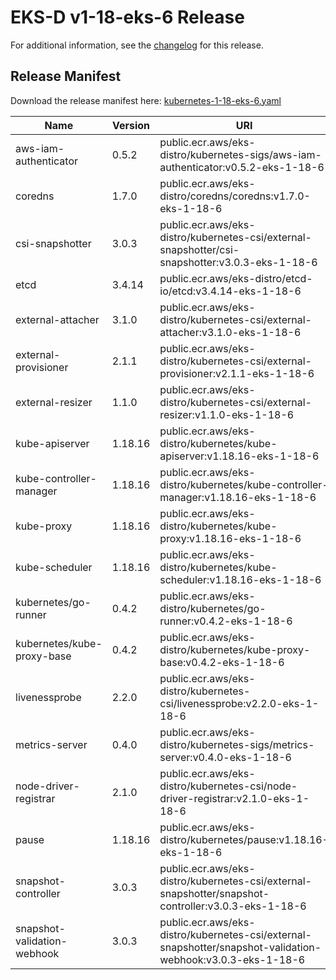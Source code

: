 # EKS-D v1-18-eks-6 Release

For additional information, see the [changelog](CHANGELOG-v1-18-eks-6.md) for this release.

## Release Manifest
Download the release manifest here: [kubernetes-1-18-eks-6.yaml](https://distro.eks.amazonaws.com/kubernetes-1-18/kubernetes-1-18-eks-6.yaml)

| Name | Version | URI |
|------|---------|-----|
| aws-iam-authenticator | 0.5.2 | public.ecr.aws/eks-distro/kubernetes-sigs/aws-iam-authenticator:v0.5.2-eks-1-18-6 |
| coredns | 1.7.0 | public.ecr.aws/eks-distro/coredns/coredns:v1.7.0-eks-1-18-6 |
| csi-snapshotter | 3.0.3 | public.ecr.aws/eks-distro/kubernetes-csi/external-snapshotter/csi-snapshotter:v3.0.3-eks-1-18-6 |
| etcd | 3.4.14 | public.ecr.aws/eks-distro/etcd-io/etcd:v3.4.14-eks-1-18-6 |
| external-attacher | 3.1.0 | public.ecr.aws/eks-distro/kubernetes-csi/external-attacher:v3.1.0-eks-1-18-6 |
| external-provisioner | 2.1.1 | public.ecr.aws/eks-distro/kubernetes-csi/external-provisioner:v2.1.1-eks-1-18-6 |
| external-resizer | 1.1.0 | public.ecr.aws/eks-distro/kubernetes-csi/external-resizer:v1.1.0-eks-1-18-6 |
| kube-apiserver | 1.18.16 | public.ecr.aws/eks-distro/kubernetes/kube-apiserver:v1.18.16-eks-1-18-6 |
| kube-controller-manager | 1.18.16 | public.ecr.aws/eks-distro/kubernetes/kube-controller-manager:v1.18.16-eks-1-18-6 |
| kube-proxy | 1.18.16 | public.ecr.aws/eks-distro/kubernetes/kube-proxy:v1.18.16-eks-1-18-6 |
| kube-scheduler | 1.18.16 | public.ecr.aws/eks-distro/kubernetes/kube-scheduler:v1.18.16-eks-1-18-6 |
| kubernetes/go-runner | 0.4.2 | public.ecr.aws/eks-distro/kubernetes/go-runner:v0.4.2-eks-1-18-6 |
| kubernetes/kube-proxy-base | 0.4.2 | public.ecr.aws/eks-distro/kubernetes/kube-proxy-base:v0.4.2-eks-1-18-6 |
| livenessprobe | 2.2.0 | public.ecr.aws/eks-distro/kubernetes-csi/livenessprobe:v2.2.0-eks-1-18-6 |
| metrics-server | 0.4.0 | public.ecr.aws/eks-distro/kubernetes-sigs/metrics-server:v0.4.0-eks-1-18-6 |
| node-driver-registrar | 2.1.0 | public.ecr.aws/eks-distro/kubernetes-csi/node-driver-registrar:v2.1.0-eks-1-18-6 |
| pause | 1.18.16 | public.ecr.aws/eks-distro/kubernetes/pause:v1.18.16-eks-1-18-6 |
| snapshot-controller | 3.0.3 | public.ecr.aws/eks-distro/kubernetes-csi/external-snapshotter/snapshot-controller:v3.0.3-eks-1-18-6 |
| snapshot-validation-webhook | 3.0.3 | public.ecr.aws/eks-distro/kubernetes-csi/external-snapshotter/snapshot-validation-webhook:v3.0.3-eks-1-18-6 |
